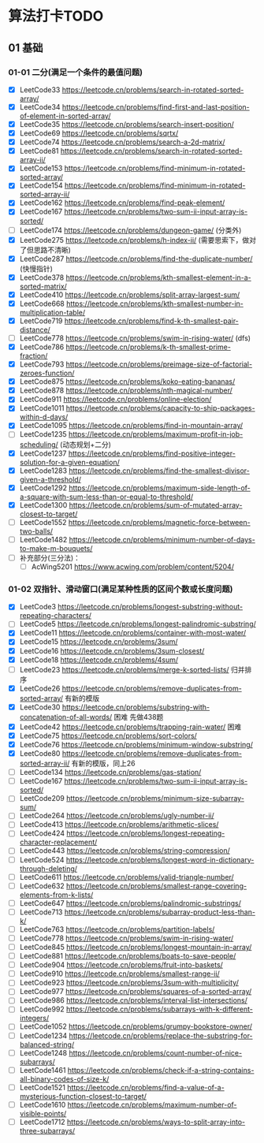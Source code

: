 # 算法打卡TODO

## 01 基础

### 01-01 二分(满足一个条件的最值问题)

- [x] LeetCode33 https://leetcode.cn/problems/search-in-rotated-sorted-array/
- [x] LeetCode34 https://leetcode.cn/problems/find-first-and-last-position-of-element-in-sorted-array/
- [x] LeetCode35 https://leetcode.cn/problems/search-insert-position/
- [x] LeetCode69 https://leetcode.cn/problems/sqrtx/
- [x] LeetCode74 https://leetcode.cn/problems/search-a-2d-matrix/
- [x] LeetCode81 https://leetcode.cn/problems/search-in-rotated-sorted-array-ii/
- [x] LeetCode153 https://leetcode.cn/problems/find-minimum-in-rotated-sorted-array/
- [x] LeetCode154 https://leetcode.cn/problems/find-minimum-in-rotated-sorted-array-ii/
- [x] LeetCode162 https://leetcode.cn/problems/find-peak-element/
- [x] LeetCode167 https://leetcode.cn/problems/two-sum-ii-input-array-is-sorted/
- [ ] LeetCode174 https://leetcode.cn/problems/dungeon-game/ (分类外)
- [x] LeetCode275 https://leetcode.cn/problems/h-index-ii/ (需要思索下，做对了但思路不清晰)
- [x] LeetCode287 https://leetcode.cn/problems/find-the-duplicate-number/ (快慢指针)
- [x] LeetCode378 https://leetcode.cn/problems/kth-smallest-element-in-a-sorted-matrix/
- [x] LeetCode410 https://leetcode.cn/problems/split-array-largest-sum/
- [x] LeetCode668 https://leetcode.cn/problems/kth-smallest-number-in-multiplication-table/
- [x] LeetCode719 https://leetcode.cn/problems/find-k-th-smallest-pair-distance/
- [ ] LeetCode778 https://leetcode.cn/problems/swim-in-rising-water/ (dfs)
- [x] LeetCode786 https://leetcode.cn/problems/k-th-smallest-prime-fraction/
- [x] LeetCode793 https://leetcode.cn/problems/preimage-size-of-factorial-zeroes-function/
- [x] LeetCode875 https://leetcode.cn/problems/koko-eating-bananas/
- [x] LeetCode878 https://leetcode.cn/problems/nth-magical-number/
- [x] LeetCode911 https://leetcode.cn/problems/online-election/
- [x] LeetCode1011 https://leetcode.cn/problems/capacity-to-ship-packages-within-d-days/
- [x] LeetCode1095 https://leetcode.cn/problems/find-in-mountain-array/
- [ ] LeetCode1235 https://leetcode.cn/problems/maximum-profit-in-job-scheduling/ (动态规划+二分)
- [x] LeetCode1237 https://leetcode.cn/problems/find-positive-integer-solution-for-a-given-equation/
- [x] LeetCode1283 https://leetcode.cn/problems/find-the-smallest-divisor-given-a-threshold/
- [x] LeetCode1292 https://leetcode.cn/problems/maximum-side-length-of-a-square-with-sum-less-than-or-equal-to-threshold/
- [x] LeetCode1300 https://leetcode.cn/problems/sum-of-mutated-array-closest-to-target/
- [ ] LeetCode1552 https://leetcode.cn/problems/magnetic-force-between-two-balls/
- [ ] LeetCode1482 https://leetcode.cn/problems/minimum-number-of-days-to-make-m-bouquets/
- [ ] 补充部分(三分法)：
  - [ ] AcWing5201 https://www.acwing.com/problem/content/5204/

### 01-02 双指针、滑动窗口(满足某种性质的区间个数或长度问题)

- [x] LeetCode3 https://leetcode.cn/problems/longest-substring-without-repeating-characters/
- [ ] LeetCode5 https://leetcode.cn/problems/longest-palindromic-substring/
- [x] LeetCode11 https://leetcode.cn/problems/container-with-most-water/
- [x] LeetCode15 https://leetcode.cn/problems/3sum/
- [x] LeetCode16 https://leetcode.cn/problems/3sum-closest/
- [x] LeetCode18 https://leetcode.cn/problems/4sum/
- [ ] LeetCode23 https://leetcode.cn/problems/merge-k-sorted-lists/ 归并排序
- [x] LeetCode26 https://leetcode.cn/problems/remove-duplicates-from-sorted-array/ 有新的模版
- [x] LeetCode30 https://leetcode.cn/problems/substring-with-concatenation-of-all-words/ 困难 先做438题
- [x] LeetCode42 https://leetcode.cn/problems/trapping-rain-water/ 困难
- [x] LeetCode75 https://leetcode.cn/problems/sort-colors/ 
- [x] LeetCode76 https://leetcode.cn/problems/minimum-window-substring/
- [x] LeetCode80 https://leetcode.cn/problems/remove-duplicates-from-sorted-array-ii/ 有新的模版，同上26
- [ ] LeetCode134 https://leetcode.cn/problems/gas-station/
- [ ] LeetCode167 https://leetcode.cn/problems/two-sum-ii-input-array-is-sorted/
- [ ] LeetCode209 https://leetcode.cn/problems/minimum-size-subarray-sum/
- [ ] LeetCode264 https://leetcode.cn/problems/ugly-number-ii/
- [ ] LeetCode413 https://leetcode.cn/problems/arithmetic-slices/
- [ ] LeetCode424 https://leetcode.cn/problems/longest-repeating-character-replacement/
- [ ] LeetCode443 https://leetcode.cn/problems/string-compression/
- [ ] LeetCode524 https://leetcode.cn/problems/longest-word-in-dictionary-through-deleting/
- [ ] LeetCode611 https://leetcode.cn/problems/valid-triangle-number/
- [ ] LeetCode632 https://leetcode.cn/problems/smallest-range-covering-elements-from-k-lists/
- [ ] LeetCode647 https://leetcode.cn/problems/palindromic-substrings/
- [ ] LeetCode713 https://leetcode.cn/problems/subarray-product-less-than-k/
- [ ] LeetCode763 https://leetcode.cn/problems/partition-labels/
- [ ] LeetCode778 https://leetcode.cn/problems/swim-in-rising-water/
- [ ] LeetCode845 https://leetcode.cn/problems/longest-mountain-in-array/
- [ ] LeetCode881 https://leetcode.cn/problems/boats-to-save-people/
- [ ] LeetCode904 https://leetcode.cn/problems/fruit-into-baskets/
- [ ] LeetCode910 https://leetcode.cn/problems/smallest-range-ii/
- [ ] LeetCode923 https://leetcode.cn/problems/3sum-with-multiplicity/
- [ ] LeetCode977 https://leetcode.cn/problems/squares-of-a-sorted-array/
- [ ] LeetCode986 https://leetcode.cn/problems/interval-list-intersections/
- [ ] LeetCode992 https://leetcode.cn/problems/subarrays-with-k-different-integers/
- [ ] LeetCode1052 https://leetcode.cn/problems/grumpy-bookstore-owner/
- [ ] LeetCode1234 https://leetcode.cn/problems/replace-the-substring-for-balanced-string/
- [ ] LeetCode1248 https://leetcode.cn/problems/count-number-of-nice-subarrays/
- [ ] LeetCode1461 https://leetcode.cn/problems/check-if-a-string-contains-all-binary-codes-of-size-k/
- [ ] LeetCode1521 https://leetcode.cn/problems/find-a-value-of-a-mysterious-function-closest-to-target/
- [ ] LeetCode1610 https://leetcode.cn/problems/maximum-number-of-visible-points/
- [ ] LeetCode1712 https://leetcode.cn/problems/ways-to-split-array-into-three-subarrays/